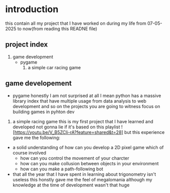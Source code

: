 # introduction
this contain all my project that I have worked on during my life from 07-05-2025 to now(from reading this READNE file)
## project index
1. game development
    - pygame
        1. a simple car racing game
## game developement
- pygame 
honestly I am not surprised at all I mean python has a massive library index that have multiple usage from data analysis to web development and so on
the projects you are going to witness focus on building games in pyhton dev
1. a simple racing game
this is my first project that I have learned and developed not gonna lie if it's based on this playlist 
![https://youtu.be/V_B5ZCli-rA?feature=shared&t=28]
but this experience gave me the following:
- a solid understanding of how can you develop a 2D pixel game which of course involved 
    - how can you control the movement of your charcter 
    - how can you make collusion between objects in your environment
    - how can you make a path-following bot
- that all the year that I have spent in learning about trigonometry isn't useless this honstly gave me the feel of megalomania although my knowledge at the time of development wasn't that huge  
